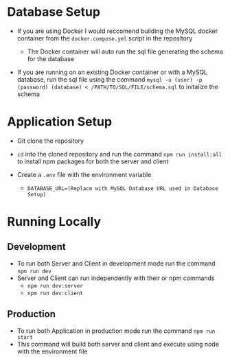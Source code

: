 

# Database Setup

- If you are using Docker I would reccomend building the MySQL docker container from the `docker.compose.yml` script in the repository
  - The Docker container will auto run the sql file generating the schema for the database

- If you are running on an existing Docker container or with a MySQL database, run the sql file using the command `mysql -u (user) -p (password) (database) < /PATH/TO/SQL/FILE/schema.sql` to initalize the schema

# Application Setup

- Git clone the repository 

- `cd` into the cloned repository and run the command `npm run install:all` to install npm packages for both the server and client

- Create a `.env` file with the environment variable 
  - ```DATABASE_URL=(Replace with MySQL Database URL used in Database Setup)```

# Running Locally

## Development
- To run both Server and Client in development mode run the command `npm run dev`
- Server and Client can run independently with their or npm commands
  - `npm run dev:server`
  - `npm run dev:client`

## Production
- To run both Application in production mode run the command `npm run start`
- This command will build both server and client and execute using node with the environment file
